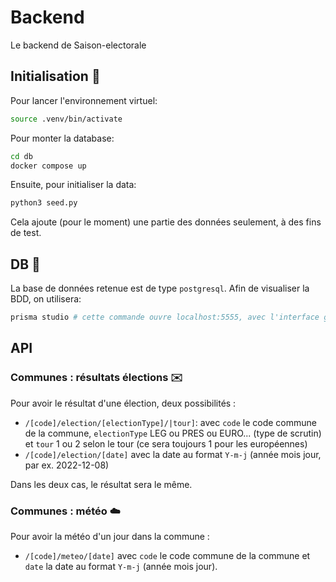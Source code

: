# Backend
Le backend de Saison-electorale

## Initialisation 🚀
Pour lancer l'environnement virtuel:
```bash
source .venv/bin/activate
```
Pour monter la database:
````bash
cd db
docker compose up
````
Ensuite, pour initialiser la data:
```bash
python3 seed.py
```
Cela ajoute (pour le moment) une partie des données seulement, à des fins de test. 



## DB 🫙
La base de données retenue est de type `postgresql`. Afin de visualiser la BDD, on utilisera:

```bash
prisma studio # cette commande ouvre localhost:5555, avec l'interface graphique Prisma de la BDD
```


## API

### Communes : résultats élections ✉️

Pour avoir le résultat d'une élection, deux possibilités : 
- `/[code]/election/[electionType]/|tour]`: avec `code` le code commune de la commune, `electionType` LEG ou PRES ou EURO... (type de scrutin) et `tour` 1 ou 2 selon le tour (ce sera toujours 1 pour les européennes)
- `/[code]/election/[date]` avec la date au format `Y-m-j` (année mois jour, par ex. 2022-12-08)

Dans les deux cas, le résultat sera le même.

### Communes : météo ☁️
Pour avoir la météo d'un jour dans la commune :
- `/[code]/meteo/[date]` avec `code` le code commune de la commune et `date` la date au format `Y-m-j` (année mois jour).

